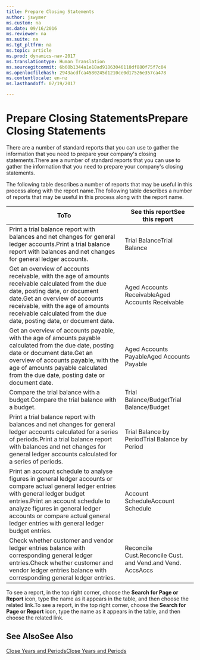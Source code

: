 ```yaml
---
title: Prepare Closing Statements
author: jswymer
ms.custom: na
ms.date: 09/16/2016
ms.reviewer: na
ms.suite: na
ms.tgt_pltfrm: na
ms.topic: article
ms.prod: dynamics-nav-2017
ms.translationtype: Human Translation
ms.sourcegitcommit: 6b60b1344a1e18ad91863046110df880f75f7c04
ms.openlocfilehash: 2943acdfca4580245d1210ce0d17526e357ca478
ms.contentlocale: en-nz
ms.lasthandoff: 07/19/2017

---
```

# <a name="prepare-closing-statements"></a><span data-ttu-id="2f60d-102">Prepare Closing Statements</span><span class="sxs-lookup"><span data-stu-id="2f60d-102">Prepare Closing Statements</span></span>
<span data-ttu-id="2f60d-103">There are a number of standard reports that you can use to gather the information that you need to prepare your company's closing statements.</span><span class="sxs-lookup"><span data-stu-id="2f60d-103">There are a number of standard reports that you can use to gather the information that you need to prepare your company's closing statements.</span></span>

<span data-ttu-id="2f60d-104">The following table describes a number of reports that may be useful in this process along with the report name.</span><span class="sxs-lookup"><span data-stu-id="2f60d-104">The following table describes a number of reports that may be useful in this process along with the report name.</span></span>


|<span data-ttu-id="2f60d-105">To</span><span class="sxs-lookup"><span data-stu-id="2f60d-105">To</span></span>     |<span data-ttu-id="2f60d-106">See this report</span><span class="sxs-lookup"><span data-stu-id="2f60d-106">See this report</span></span>       |
|-------|----------------------|
|<span data-ttu-id="2f60d-107">Print a trial balance report with balances and net changes for general ledger accounts.</span><span class="sxs-lookup"><span data-stu-id="2f60d-107">Print a trial balance report with balances and net changes for general ledger accounts.</span></span>|<span data-ttu-id="2f60d-108">Trial Balance</span><span class="sxs-lookup"><span data-stu-id="2f60d-108">Trial Balance</span></span>|
|<span data-ttu-id="2f60d-109">Get an overview of accounts receivable, with the age of amounts receivable calculated from the due date, posting date, or document date.</span><span class="sxs-lookup"><span data-stu-id="2f60d-109">Get an overview of accounts receivable, with the age of amounts receivable calculated from the due date, posting date, or document date.</span></span>|<span data-ttu-id="2f60d-110">Aged Accounts Receivable</span><span class="sxs-lookup"><span data-stu-id="2f60d-110">Aged Accounts Receivable</span></span>|
|<span data-ttu-id="2f60d-111">Get an overview of accounts payable, with the age of amounts payable calculated from the due date, posting date or document date.</span><span class="sxs-lookup"><span data-stu-id="2f60d-111">Get an overview of accounts payable, with the age of amounts payable calculated from the due date, posting date or document date.</span></span>|<span data-ttu-id="2f60d-112">Aged Accounts Payable</span><span class="sxs-lookup"><span data-stu-id="2f60d-112">Aged Accounts Payable</span></span>|
|<span data-ttu-id="2f60d-113">Compare the trial balance with a budget.</span><span class="sxs-lookup"><span data-stu-id="2f60d-113">Compare the trial balance with a budget.</span></span>|<span data-ttu-id="2f60d-114">Trial Balance/Budget</span><span class="sxs-lookup"><span data-stu-id="2f60d-114">Trial Balance/Budget</span></span>|
|<span data-ttu-id="2f60d-115">Print a trial balance report with balances and net changes for general ledger accounts calculated for a series of periods.</span><span class="sxs-lookup"><span data-stu-id="2f60d-115">Print a trial balance report with balances and net changes for general ledger accounts calculated for a series of periods.</span></span>|<span data-ttu-id="2f60d-116">Trial Balance by Period</span><span class="sxs-lookup"><span data-stu-id="2f60d-116">Trial Balance by Period</span></span>|
|<span data-ttu-id="2f60d-117">Print an account schedule to analyse figures in general ledger accounts or compare actual general ledger entries with general ledger budget entries.</span><span class="sxs-lookup"><span data-stu-id="2f60d-117">Print an account schedule to analyze figures in general ledger accounts or compare actual general ledger entries with general ledger budget entries.</span></span>|<span data-ttu-id="2f60d-118">Account Schedule</span><span class="sxs-lookup"><span data-stu-id="2f60d-118">Account Schedule</span></span>|
|<span data-ttu-id="2f60d-119">Check whether customer and vendor ledger entries balance with corresponding general ledger entries.</span><span class="sxs-lookup"><span data-stu-id="2f60d-119">Check whether customer and vendor ledger entries balance with corresponding general ledger entries.</span></span>|<span data-ttu-id="2f60d-120">Reconcile Cust.</span><span class="sxs-lookup"><span data-stu-id="2f60d-120">Reconcile Cust.</span></span> <span data-ttu-id="2f60d-121">and Vend.</span><span class="sxs-lookup"><span data-stu-id="2f60d-121">and Vend.</span></span> <span data-ttu-id="2f60d-122">Accs</span><span class="sxs-lookup"><span data-stu-id="2f60d-122">Accs</span></span>|
<span data-ttu-id="2f60d-123">To see a report, in the top right corner, choose the **Search for Page or Report** icon, type the name as it appears in the table, and then choose the related link.</span><span class="sxs-lookup"><span data-stu-id="2f60d-123">To see a report, in the top right corner, choose the **Search for Page or Report** icon, type the name as it appears in the table, and then choose the related link.</span></span>
## <a name="see-also"></a><span data-ttu-id="2f60d-124">See Also</span><span class="sxs-lookup"><span data-stu-id="2f60d-124">See Also</span></span>
[<span data-ttu-id="2f60d-125">Close Years and Periods</span><span class="sxs-lookup"><span data-stu-id="2f60d-125">Close Years and Periods</span></span>](year-close-years-periods.md)


